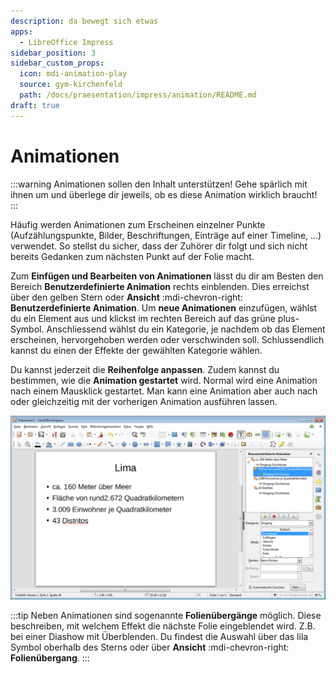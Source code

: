 ```yaml
---
description: da bewegt sich etwas
apps:
  - LibreOffice Impress
sidebar_position: 3
sidebar_custom_props:
  icon: mdi-animation-play
  source: gym-kirchenfeld
  path: /docs/praesentation/impress/animation/README.md
draft: true
---
```


# Animationen



:::warning Animationen sollen den Inhalt unterstützen!
Gehe spärlich mit ihnen um und überlege dir jeweils, ob es diese Animation wirklich braucht!
:::


Häufig werden Animationen zum Erscheinen einzelner Punkte (Aufzählungspunkte, Bilder, Beschriftungen, Einträge auf einer Timeline, ...) verwendet. So stellst du sicher, dass der Zuhörer dir folgt und sich nicht bereits Gedanken zum nächsten Punkt auf der Folie macht.

Zum **Einfügen und Bearbeiten von Animationen** lässt du dir am Besten den Bereich __Benutzerdefinierte Animation__ rechts einblenden. Dies erreichst über den gelben Stern oder __Ansicht__ :mdi-chevron-right: __Benutzerdefinierte Animation__. Um **neue Animationen** einzufügen, wählst du ein Element aus und klickst im rechten Bereich auf das grüne plus-Symbol. Anschliessend wählst du ein Kategorie, je nachdem ob das Element erscheinen, hervorgehoben werden oder verschwinden soll. Schlussendlich kannst du einen der Effekte der gewählten Kategorie wählen.

Du kannst jederzeit die **Reihenfolge anpassen**. Zudem kannst du bestimmen, wie die **Animation gestartet** wird. Normal wird eine Animation nach einem Mausklick gestartet. Man kann eine Animation aber auch nach oder gleichzeitig mit der vorherigen Animation ausführen lassen.

![](./images/animation.lo.png)

:::tip
Neben Animationen sind sogenannte **Folienübergänge** möglich. Diese beschreiben, mit welchem Effekt die nächste Folie eingeblendet wird. Z.B. bei einer Diashow mit Überblenden. Du findest die Auswahl über das lila Symbol oberhalb des Sterns oder über __Ansicht__ :mdi-chevron-right: __Folienübergang__.
:::
